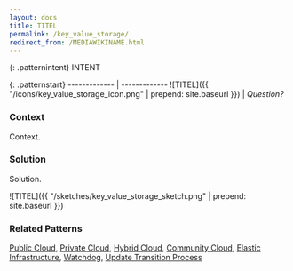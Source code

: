 ```yaml
---
layout: docs
title: TITEL
permalink: /key_value_storage/
redirect_from: /MEDIAWIKINAME.html
---
```


{: .patternintent}
INTENT

{: .patternstart}
------------- | -------------
![TITEL]({{ "/icons/key_value_storage_icon.png" | prepend: site.baseurl }})  | *Question?*

### Context

Context.

### Solution

Solution.
 
![TITEL]({{ "/sketches/key_value_storage_sketch.png" | prepend: site.baseurl }})

### Related Patterns
[Public Cloud](/public_cloud/), [Private Cloud](/private_cloud/), [Hybrid Cloud](/hybrid_cloud/), [Community Cloud](/community_cloud/), [Elastic Infrastructure](/elastic_infrastructure/), [Watchdog](/watchdog/), [Update Transition Process](/update_transition_process/)